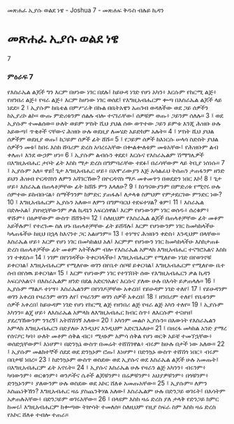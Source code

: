 ﻿
 መጽሐፈ ኢያሱ ወልደ ነዌ - Joshua 7 - መጽሐፍ ቅዱስ ብሉይ ኪዳን
# መጽሐፈ ኢያሱ ወልደ ነዌ
7
### ምዕራፍ 7
 የእስራኤል ልጆች ግን እርም በሆነው ነገር በደሉ፤ ከይሁዳ ነገድ የሆነ አካን፥ እርሱም የከርሚ ልጅ፥ የዘንበሪ ልጅ፥ የዛራ ልጅ፥ እርም ከሆነው ነገር ወሰደ፤ የእግዚአብሔርም ቍጣ በእስራኤል ልጆች ላይ ነደደ።
2 ፤ ኢያሱም ከቤቴል በምሥራቅ በኩል በቤትአዌን አጠገብ ወዳለችው ወደ ጋይ ሰዎችን ከኢያሪኮ ልኮ። ውጡ ምድሪቱንም ሰልሉ ብሎ ተናገራቸው፤ ሰዎቹም ወጡ፥ ጋይንም ሰለሉ።
3 ፤ ወደ ኢያሱም ተመልሰው። ሁለት ወይም ሦስት ሺህ ያህል ሰው ወጥተው ጋይን ይምቱ እንጂ ሕዝቡ ሁሉ አይውጣ፤ ጥቂቶች ናቸውና ሕዝቡ ሁሉ ወደዚያ ለመሄድ አይድከም አሉት።
4 ፤ ሦስት ሺህ ያህል ሰዎችም ወደዚያ ወጡ፤ ከጋይም ሰዎች ፊት ሸሹ።
5 ፤ የጋይም ሰዎች ከእነርሱ ሠላሳ ስድስት ያህል ሰዎችን መቱ፤ ከበሩ እስከ ሸባሪም ድረስ አባረሩአቸው በቍልቍለቱም መቱአቸው፤ የሕዝቡም ልብ ቀለጠ፥ እንደ ውኃም ሆነ።
6 ፤ ኢያሱም ልብሱን ቀደደ፥ እርሱና የእስራኤልም ሽማግሌዎች በእግዚአብሔር ታቦት ፊት እስከ ማታ ድረስ በግምባራቸው ተደፉ፤ በራሳቸውም ላይ ትቢያ ነሰነሱ።
7 ፤ ኢያሱም አለ። ዋይ! ጌታ እግዚአብሔር ሆይ፥ በአሞራውያን እጅ አሳልፈህ ትሰጠን ታጠፋንም ዘንድ ይህን ሕዝብ ዮርዳኖስን ለምን አሻገርኸው? በዮርዳኖስ ማዶ መቀመጥን በወደድን ነበር እኮ!
8 ፤ ጌታ ሆይ፥ እስራኤል በጠላቶቻቸው ፊት ከሸሹ ምን እላለሁ?
9 ፤ ከነዓናውያንም በምድሪቱ የሚኖሩ ሁሉ ሰምተው ይከብቡናል፥ ስማችንንም ከምድር ያጠፋሉ፤ ለታላቁ ስምህም የምታደርገው ምንድር ነው?
10 ፤ እግዚአብሔርም ኢያሱን አለው። ለምን በግምባርህ ተደፍተሃል? ቁም፤
11 ፤ እስራኤል በድሎአል፤ ያዘዝኋቸውንም ቃል ኪዳኔን አፍርሰዋል፤ እርም የሆነውንም ነገር ወሰዱ፥ ሰረቁም፥ ዋሹም፥ በዕቃቸውም ውስጥ ሸሸጉት።
12 ፤ ስለዚህም የእስራኤል ልጆች በጠላቶቻቸው ፊት መቆም አይችሉም፤ የተረገሙ ስለ ሆኑ በጠላቶቻቸው ፊት ይሸሻሉ፤ እርም የሆነውንም ነገር ከመካከላችሁ ካላጠፋችሁ ከዚህ በኋላ ከእናንተ ጋር አልሆንም።
13 ፤ ተነሣና ሕዝቡን ቀድስ፥ እንዲህም በላቸው። እስራኤል ሆይ፥ እርም የሆነ ነገር በመካከልህ አለ፤ እርምም የሆነውን ነገር ከመካከላችሁ እስክታጠፉ ድረስ በጠላቶቻችሁ ፊት መቆም አትችሉም ብሎ የእስራኤል አምላክ እግዚአብሔር ተናግሮአልና እስከ ነገ ተቀደሱ።
14 ፤ ነገም በየነገዳችሁ ትቀርባላችሁ፤ እግዚአብሔርም የሚለየው ነገድ በየወገኖቹ ይቀርባል፤ እግዚአብሔርም የሚለየው ወገን በየቤተ ሰቦቹ ይቀርባል፤ እግዚአብሔርም የሚለየው ቤተ ሰብ በየሰዉ ይቀርባል።
15 ፤ እርም የሆነውም ነገር የተገኘበት ሰው የእግዚአብሔርን ቃል ኪዳን አፍርሶአልና፥ በእስራኤልም ዘንድ በደል አድርጎአልና እርሱና ያለው ሁሉ በእሳት ይቃጠላሉ።
16 ፤ ኢያሱም ማልዶ ተነሣ፥ እስራኤልንም በየነገዶቻቸው አቀረበ፤ የይሁዳም ነገድ ተለየ፤
17 ፤ የይሁዳንም ወገን አቀረበ የዛራንም ወገን ለየ፤ የዛራንም ወገን ሰዎች አቀረበ፤
18 ፤ ዘንበሪም ተለየ፤ የቤቱንም ሰዎች አቀረበ፤ ከይሁዳም ነገድ የሆነ የከርሚ ልጅ የዘንበሪ ልጅ የዛራ ልጅ አካን ተለየ።
19 ፤ ኢያሱም አካንን። ልጄ ሆይ፥ ለእስራኤል አምላክ ለእግዚአብሔር ክብር ስጥ፥ ለእርሱም ተናዘዝ፤ ያደረግኸውንም ንገረኝ፤ አትሸሽገኝ አለው።
20 ፤ አካንም መልሶ ኢያሱን። በእውነት የእስራኤልን አምላክ እግዚአብሔርን በድያለሁ እንዲህና እንዲህም አድርጌአለሁ።
21 ፤ በዘረፋ መካከል አንድ ያማረ የሰናዖር ካባ፥ ሁለት መቶም ሰቅል ብር፥ ሚዛኑም አምሳ ሰቅል የሆነ ወርቅ አይቼ ተመኘኋቸው፥ ወሰድኋቸውም፤ እነሆም፥ በድንኳኔ ውስጥ በመሬት ተሸሽገዋል፥ ብሩም ከሁሉ በታች ነው አለው።
22 ፤ ኢያሱም መልክተኞች ሰደደ ወደ ድንኳኑም ሮጡ፤ እነሆም፥ በድንኳኑ ውስጥ ተሸሽጎ ነበር፥ ብሩም በበታቹ ነበረ።
23 ፤ ከድንኳኑም ውስጥ ወስደው ወደ ኢያሱና ወደ እስራኤል ልጆች ሁሉ አመጡት፤ በእግዚአብሔርም ፊት አኖሩት።
24 ፤ ኢያሱና እስራኤል ሁሉ የዛራን ልጅ አካንን፥ ብሩንም፥ ካባውንም፥ ወርቁንም፥ ወንዶችና ሴቶች ልጆቹንም፥ በሬዎቹንም፥ አህያዎቹንም፥ በጎቹንም፥ ድንኳኑንም፥ ያለውንም ሁሉ ወስደው ወደ አኮር ሸለቆ አመጡአቸው።
25 ፤ ኢያሱም። ለምን አስጨነቅኸን? እግዚአብሔር ዛሬ ያስጨንቅሃል አለው፤ እስራኤልም ሁሉ በድንጋይ ወገሩት፤ በእሳትም አቃጠሉአቸው፥ በድንጋይም ወገሩአቸው።
26 ፤ በላዩም እስከ ዛሬ ድረስ ያለ ታላቅ የድንጋይ ክምር ከመሩ፤ እግዚአብሔርም ከቍጣው ትኵሳት ተመለሰ። ስለዚህም የዚያ ስፍራ ስም እስከ ዛሬ ድረስ የአኮር ሸለቆ ተብሎ ተጠራ። 
